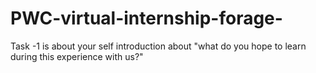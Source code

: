 # PWC-virtual-internship-forage-
Task -1 is about your self introduction about "what do you hope to learn during this experience with us?"
